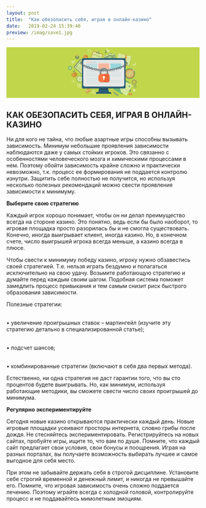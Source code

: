 ```yaml
---
layout: post
title:  "Как обезопасить себя, играя в онлайн-казино"
date:   2019-02-24 15:39:40
preview: /imag/save1.jpg
---
```


![Picture 1](/imag/save2.png)

## КАК ОБЕЗОПАСИТЬ СЕБЯ, ИГРАЯ В ОНЛАЙН-КАЗИНО

Ни для кого не тайна, что любые азартные игры способны вызывать зависимость. Минимум небольшие проявления зависимости наблюдаются даже у самых стойких игроков. Это связанно с особенностями человеческого мозга и химическими процессами в нем. Поэтому обойти зависимость крайне сложно и практически невозможно, т.к. процесс ее формирования не поддается контролю изнутри. Защитить себе полностью не получится, но используя несколько полезных рекомендаций можно свести проявления зависимости к минимуму.

<strong>Выберите свою стратегию</strong>

Каждый игрок хорошо понимает, чтобы он ни делал преимущество всегда на стороне казино. Это понятно, ведь если бы было наоборот, то игровая площадка просто разорилась бы и не смогла существовать. Конечно, иногда выигрывает клиент, иногда казино. Но, в конечном счете, число выигрышей игрока всегда меньше, а казино всегда в плюсе. 

Чтобы свести к минимуму победу казино, игроку нужно обзавестись своей стратегией. Т.е. нельзя играть бездумно и полагаться исключительно на свою удачу. Возьмите работающую стратегию и думайте перед каждым своим шагом. Подобная система поможет замедлить процесс привыкания и тем самым снизит риск быстрого образования зависимости.

Полезные стратегии:

<br>•	увеличение проигрышных ставок – мартингейл (изучите эту стратегию детально в специализированной статье);

<br>•	подсчет шансов;

<br>•	комбинированные стратегии (включают в себя два первых метода).

Естественно, ни одна стратегия не даст гарантии того, что вы сто процентов будете выигрывать. Но, как минимум, используя работающие методики, вы сможете свести число своих проигрышей до минимума.

<strong>Регулярно экспериментируйте</strong>

Сегодня новые казино открываются практически каждый день. Новые игровые площадки усеивают просторы интернета, словно грибы после дождя. Не стесняйтесь экспериментировать. Регистрируйтесь на новых сайтах, пробуйте игры, ищите то, что вам по душе. Помните, что каждый сайт предлагает свои условия, свои бонусы и поощрения. Играя на разных порталах, вы получаете возможность выбирать лучшее и самое выгодное для себя место.  

При этом не забывайте держать себя в строгой дисциплине. Установите себе строгий временной и денежный лимит, и никогда не превышайте его. Помните, что игровая зависимость очень сложно поддается лечению. Поэтому играйте всегда с холодной головой, контролируйте процесс и не поддавайтесь мимолетным эмоциям. 
